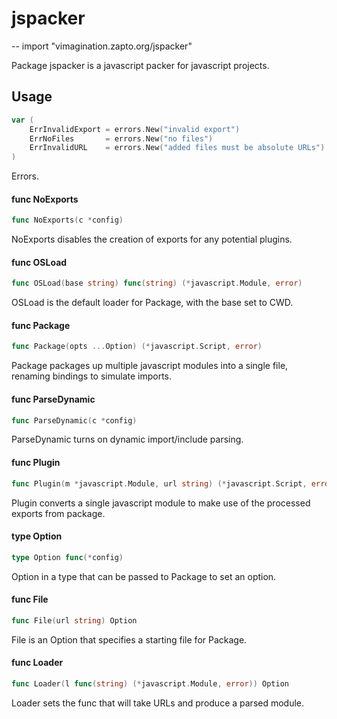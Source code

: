 # jspacker
--
    import "vimagination.zapto.org/jspacker"

Package jspacker is a javascript packer for javascript projects.

## Usage

```go
var (
	ErrInvalidExport = errors.New("invalid export")
	ErrNoFiles       = errors.New("no files")
	ErrInvalidURL    = errors.New("added files must be absolute URLs")
)
```
Errors.

#### func  NoExports

```go
func NoExports(c *config)
```
NoExports disables the creation of exports for any potential plugins.

#### func  OSLoad

```go
func OSLoad(base string) func(string) (*javascript.Module, error)
```
OSLoad is the default loader for Package, with the base set to CWD.

#### func  Package

```go
func Package(opts ...Option) (*javascript.Script, error)
```
Package packages up multiple javascript modules into a single file, renaming
bindings to simulate imports.

#### func  ParseDynamic

```go
func ParseDynamic(c *config)
```
ParseDynamic turns on dynamic import/include parsing.

#### func  Plugin

```go
func Plugin(m *javascript.Module, url string) (*javascript.Script, error)
```
Plugin converts a single javascript module to make use of the processed exports
from package.

#### type Option

```go
type Option func(*config)
```

Option in a type that can be passed to Package to set an option.

#### func  File

```go
func File(url string) Option
```
File is an Option that specifies a starting file for Package.

#### func  Loader

```go
func Loader(l func(string) (*javascript.Module, error)) Option
```
Loader sets the func that will take URLs and produce a parsed module.
